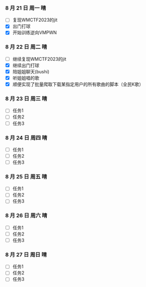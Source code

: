 ### 8 月 21 日 周一 晴
- [ ] 复现WMCTF2023的jit
- [x] 出门打球
- [x] 开始训练逆向VMPWN

### 8 月 22 日 周二 晴
- [ ] 继续复现WMCTF2023的jit
- [x] 继续出门打球
- [x] 陪姐姐聊天(bushi)
- [x] 听姐姐唱的歌
- [x] 顺便实现了批量爬取下载某指定用户的所有歌曲的脚本（全民K歌）

### 8 月 23 日 周三 晴
- [ ] 任务1
- [ ] 任务2
- [ ] 任务3

### 8 月 24 日 周四 晴
- [ ] 任务1
- [ ] 任务2
- [ ] 任务3

### 8 月 25 日 周五 晴
- [ ] 任务1
- [ ] 任务2
- [ ] 任务3

### 8 月 26 日 周六 晴
- [ ] 任务1
- [ ] 任务2
- [ ] 任务3

### 8 月 27 日 周日 晴
- [ ] 任务1
- [ ] 任务2
- [ ] 任务3

